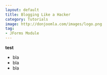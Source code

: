 ```yaml
---
layout: default
title: Blogging Like a Hacker
category: Tutorials
image: http://donjoomla.com/images/logo.png
tag: 
- JForms Module
---
```

**test**

- bla
- bla
- bla

